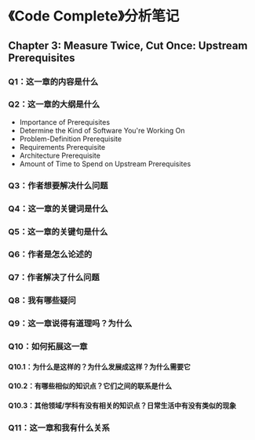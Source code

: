 # 《Code Complete》分析笔记

## Chapter 3: Measure Twice, Cut Once: Upstream Prerequisites

### Q1：这一章的内容是什么

### Q2：这一章的大纲是什么

- Importance of Prerequisites
- Determine the Kind of Software You're Working On
- Problem-Definition Prerequisite
- Requirements Prerequisite
- Architecture Prerequisite
- Amount of Time to Spend on Upstream Prerequisites

### Q3：作者想要解决什么问题

### Q4：这一章的关键词是什么

### Q5：这一章的关键句是什么

### Q6：作者是怎么论述的

### Q7：作者解决了什么问题

### Q8：我有哪些疑问

### Q9：这一章说得有道理吗？为什么

### Q10：如何拓展这一章

#### Q10.1：为什么是这样的？为什么发展成这样？为什么需要它

#### Q10.2：有哪些相似的知识点？它们之间的联系是什么

#### Q10.3：其他领域/学科有没有相关的知识点？日常生活中有没有类似的现象

### Q11：这一章和我有什么关系
